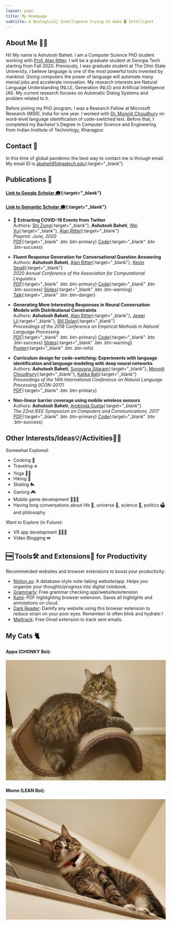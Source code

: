 ```yaml
---
layout: page
title: My Homepage
subtitle: A Biological🧬 Intelligence trying to make 🖥️ Intelligent
---
```

## About Me 🧑🏽

Hi! My name is Ashutosh Baheti. I am a Computer Science PhD student working with [Prof. Alan Ritter](http://aritter.github.io/). I will be a graduate student at Georgia Tech starting from Fall 2020. Previously, I was graduate student at The Ohio State University. I believe language is one of the most powerful tools invented by mankind. Giving computers the power of language will automate many menial jobs and accelerate innovation. My research interests are Natural Language Understanding (NLU), Generation (NLG) and Artificial Intelligence (AI). My current research focuses on Automatic Dialog Systems and problem related to it.

Before joining my PhD program, I was a Research Fellow at Microsoft Research (MSR), India for one year. I worked with [Dr. Monojit Choudhury](https://www.microsoft.com/en-us/research/people/monojitc/) on word-level language identification of code-switched text. Before that, I completed my Bachelor's Degree in Computer Science and Engineering from Indian Institute of Technology, Kharagpur.

## Contact 📧
In this time of global pandemic the best way to contact me is through email. My email ID is [abaheti95@gatech.edu](mailto:abaheti95@gatech.edu){:target="_blank"}

## Publications 📃
#### [Link to Google Scholar 🎓](https://scholar.google.com/citations?user=36wq_hwAAAAJ&hl=en){:target="_blank"}
#### [Link to Semantic Scholar 🎓](https://www.semanticscholar.org/author/Ashutosh-Baheti/3458166){:target="_blank"}
* 🦠 **Extracting COVID-19 Events from Twitter**   
 Authors: [Shi Zong](https://viczong.github.io/){:target="_blank"}, **Ashutosh Baheti**, [Wei Xu](https://cocoxu.github.io/){:target="_blank"}, [Alan Ritter](http://aritter.github.io/){:target="_blank"}   
 _Preprint. June, 2020_   
 [PDF](https://arxiv.org/pdf/2006.02567.pdf){:target="_blank" .btn .btn-primary} [Code](https://github.com/viczong/extract_COVID19_events_from_Twitter){:target="_blank" .btn .btn-success}

* **Fluent Response Generation for Conversational Question Answering**  
 Authors: **Ashutosh Baheti**, [Alan Ritter](http://aritter.github.io/){:target="_blank"}, [Kevin Small](http://www.kevinsmall.org/){:target="_blank"}   
 _2020 Annual Conference of the Association for Computational Linguistics_  
 [PDF](https://arxiv.org/pdf/2005.10464.pdf){:target="_blank" .btn .btn-primary} [Code](https://github.com/abaheti95/QADialogSystem){:target="_blank" .btn .btn-success} [Slides](https://drive.google.com/file/d/1rMyG72NGBQ9UT86LX-_eLnGj9fB7XixY/view?usp=sharing){:target="_blank" .btn .btn-warning} [Talk](https://slideslive.com/38928997/fluent-response-generation-for-conversational-question-answering){:target="_blank" .btn .btn-danger}

* **Generating More Interesting Responses in Neural Conversation Models with Distributional Constraints**  
 Authors: **Ashutosh Baheti**, [Alan Ritter](http://aritter.github.io/){:target="_blank"}, [Jewei Li](https://nlp.stanford.edu/~bdlijiwei/){:target="_blank"}, [Bill Dolan](https://www.microsoft.com/en-us/research/people/billdol/){:target="_blank"}   
 _Proceedings of the 2018 Conference on Empirical Methods in Natural Language Processing_  
 [PDF](https://www.aclweb.org/anthology/D18-1431.pdf){:target="_blank" .btn .btn-primary} [Code](https://github.com/abaheti95/DC-NeuralConversation){:target="_blank" .btn .btn-success} [Slides](https://drive.google.com/open?id=0BwiBaDzVGGn7dlVYaEVzc0dmNDZ6R3ZqZEZKRzlpSEpacTlB){:target="_blank" .btn .btn-warning} [Poster](https://drive.google.com/open?id=16-z8jhb3LdMJ-ohdcCaaCOnJWDNPVPt1){:target="_blank" .btn .btn-info}

* **Curriculum design for code-switching: Experiments with language identification and language modeling with deep neural networks**  
 Authors: **Ashutosh Baheti**, [Sunayana Sitaram](https://www.microsoft.com/en-us/research/people/susitara/){:target="_blank"}, [Monojit Choudhury](https://www.microsoft.com/en-us/research/people/monojitc/){:target="_blank"}, [Kalika Bali](https://www.microsoft.com/en-us/research/people/kalikab/){:target="_blank"}   
 _Proceedings of the 14th International Conference on Natural Language Processing (ICON-2017)_  
 [PDF](https://www.aclweb.org/anthology/W17-7509.pdf){:target="_blank" .btn .btn-primary}

* **Non-linear barrier coverage using mobile wireless sensors**  
 Authors: **Ashutosh Baheti**, [Arobinda Gupta](https://cse.iitkgp.ac.in/~agupta/){:target="_blank"}   
 _The 22nd IEEE Symposium on Computers and Communications, 2017_  
 [PDF](https://arxiv.org/pdf/1611.07397.pdf){:target="_blank" .btn .btn-primary} [Code](https://github.com/abaheti95/Barrier-Coverage){:target="_blank" .btn .btn-success}

## Other Interests/Ideas💡/Activities🚣🏽
Somewhat Explored:  
* Cooking 🍳
* Traveling ✈️
* Yoga 🧘🏽
* Hiking 🥾
* Skating 🛼
* Gaming 🎮
* Mobile game development 👨🏽‍💻
* Having long conversations about life 🧬, universe 🌌, science 🧪, politics 🗳️ and philosophy

Want to Explore (in Future):  
* VR app development 👨🏽‍💻
* Video Blogging ⏯️

## 🆓 Tools🛠️ and Extensions🧰 for Productivity
Recommended websites and browser extensions to boost your productivity:
* [Notion.so](https://www.notion.so/): A database-style note-taking website/app. Helps you organize your thoughts/progress into digital notebook.
* [Grammarly](https://app.grammarly.com/): Free grammar checking app/website/extension
* [Kami](https://chrome.google.com/webstore/detail/kami-extension-pdf-and-do/ecnphlgnajanjnkcmbpancdjoidceilk?hl=en): PDF highlighting browser extension. Saves all highlights and annotations on cloud.
* [Dark Reader](https://chrome.google.com/webstore/detail/dark-reader/eimadpbcbfnmbkopoojfekhnkhdbieeh?hl=en-US): Darkify any website using this browser extension to reduce strain on your poor eyes. Remember to often blink and hydrate💧!
* [Mailtrack](https://chrome.google.com/webstore/detail/email-tracker-for-gmail-m/ndnaehgpjlnokgebbaldlmgkapkpjkkb): Free Gmail extension to track sent emails.

## My Cats 🐈
#### Appa (CHONKY Boi):
![Appa](/img/appa.jpg "Appa")
#### Momo (LEAN Boi):
![Momo](/img/momo.jpg "Momo")